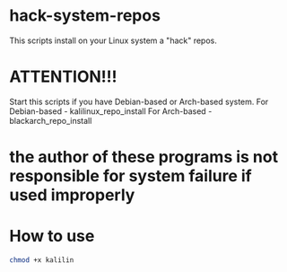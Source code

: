 # hack-system-repos
This scripts install on your Linux system a "hack" repos.
# ATTENTION!!!
Start this scripts if you have Debian-based or Arch-based system.
For Debian-based - kalilinux_repo_install
For Arch-based - blackarch_repo_install
# the author of these programs is not responsible for system failure if used improperly
# How to use
```bash
chmod +x kalilin

